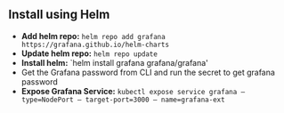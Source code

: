 ## Install using Helm
* **Add helm repo:** `helm repo add grafana https://grafana.github.io/helm-charts`
* **Update helm repo:** `helm repo update`
* **Install helm:** `helm install grafana grafana/grafana'
* Get the Grafana password from CLI and run the secret to get grafana password
* **Expose Grafana Service:** `kubectl expose service grafana — type=NodePort — target-port=3000 — name=grafana-ext`
